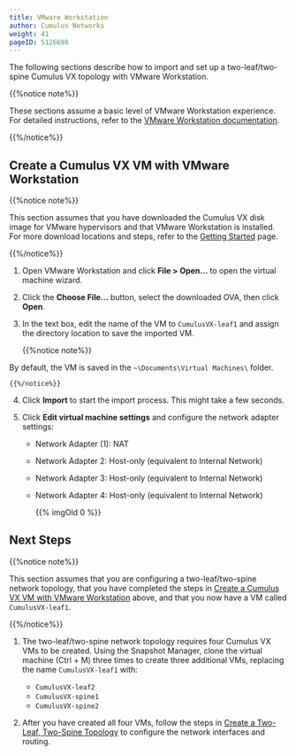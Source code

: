 ```yaml
---
title: VMware Workstation
author: Cumulus Networks
weight: 41
pageID: 5126698
---
```

The following sections describe how to import and set up a
two-leaf/two-spine Cumulus VX topology with VMware Workstation.

{{%notice note%}}

These sections assume a basic level of VMware Workstation experience.
For detailed instructions, refer to the 
[VMware Workstation documentation](https://www.vmware.com/support/pubs/ws_pubs.html).

{{%/notice%}}

## Create a Cumulus VX VM with VMware Workstation

{{%notice note%}}

This section assumes that you have downloaded the Cumulus VX disk image
for VMware hypervisors and that VMware Workstation is installed. For
more download locations and steps, refer to the 
[Getting Started](/cumulus-vx/Getting-Started/) page.

{{%/notice%}}

1.  Open VMware Workstation and click **File \> Open...** to open the
    virtual machine wizard.

2.  Click the **Choose File...** button, select the downloaded OVA, then
    click **Open**.

3.  In the text box, edit the name of the VM to `CumulusVX-leaf1` and
    assign the directory location to save the imported VM.

    {{%notice note%}}

By default, the VM is saved in the `~\Documents\Virtual Machines\`
    folder.

    {{%/notice%}}

4.  Click **Import** to start the import process. This might take a few
    seconds.

5.  Click **Edit virtual machine settings** and configure the network
    adapter settings:

      - Network Adapter (1): NAT
      - Network Adapter 2: Host-only (equivalent to Internal Network)
      - Network Adapter 3: Host-only (equivalent to Internal Network)
      - Network Adapter 4: Host-only (equivalent to Internal Network)

        {{% imgOld 0 %}}

## Next Steps

{{%notice note%}}

This section assumes that you are configuring a two-leaf/two-spine
network topology, that you have completed the steps in
[Create a Cumulus VX VM with VMware Workstation](#create-a-cumulus-vx-vm-with-vmware-workstation)
above, and that you now have a VM called `CumulusVX-leaf1`.

{{%/notice%}}

1.  The two-leaf/two-spine network topology requires four Cumulus VX VMs
    to be created. Using the Snapshot Manager, clone the virtual machine
    (Ctrl + M) three times to create three additional VMs, replacing the
    name `CumulusVX-leaf1` with:

      - `CumulusVX-leaf2`
      - `CumulusVX-spine1`
      - `CumulusVX-spine2`

2.  After you have created all four VMs, follow the steps in [Create a
    Two-Leaf, Two-Spine
    Topology](/cumulus-vx/Create-a-Two-Leaf-Two-Spine-Topology) to
    configure the network interfaces and routing.

